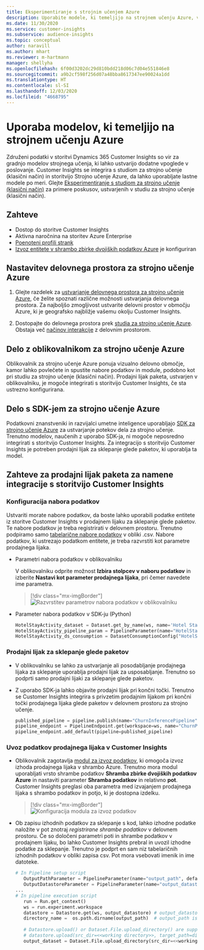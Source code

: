 ```yaml
---
title: Eksperimentiranje s strojnim učenjem Azure
description: Uporabite modele, ki temeljijo na strojnem učenju Azure, v storitvi Dynamics 365 Customer Insights.
ms.date: 11/30/2020
ms.service: customer-insights
ms.subservice: audience-insights
ms.topic: conceptual
author: naravill
ms.author: mhart
ms.reviewer: m-hartmann
manager: shellyha
ms.openlocfilehash: 6f00d3202dc29d810bdd218d06c7d04e551846e8
ms.sourcegitcommit: a9b2cf598f256d07a48bba8617347ee90024a1dd
ms.translationtype: HT
ms.contentlocale: sl-SI
ms.lasthandoff: 12/03/2020
ms.locfileid: "4668795"
---
```

# <a name="use-azure-machine-learning-based-models"></a>Uporaba modelov, ki temeljijo na strojnem učenju Azure

Združeni podatki v storitvi Dynamics 365 Customer Insights so vir za gradnjo modelov strojnega učenja, ki lahko ustvarijo dodatne vpoglede v poslovanje. Customer Insights se integrira s studiom za strojno učenje (klasični način) in storitvijo Strojno učenje Azure, da lahko uporabljate lastne modele po meri. Glejte [Eksperimentiranje s studiom za strojno učenje (klasični način)](machine-learning-studio-experiments.md) za primere poskusov, ustvarjenih v studiu za strojno učenje (klasični način). 

## <a name="prerequisites"></a>Zahteve

- Dostop do storitve Customer Insights
- Aktivna naročnina na storitev Azure Enterprise
- [Poenoteni profili strank](data-unification.md)
- [Izvoz entitete v shrambo zbirke dvojiških podatkov Azure](export-azure-blob-storage.md) je konfiguriran

## <a name="set-up-azure-machine-learning-workspace"></a>Nastavitev delovnega prostora za strojno učenje Azure

1. Glejte razdelek za [ustvarjanje delovnega prostora za strojno učenje Azure](https://docs.microsoft.com/azure/machine-learning/concept-workspace#-create-a-workspace), če želite spoznati različne možnosti ustvarjanja delovnega prostora. Za najboljšo zmogljivost ustvarite delovni prostor v območju Azure, ki je geografsko najbližje vašemu okolju Customer Insights.

1. Dostopajte do delovnega prostora prek [studia za strojno učenje Azure](https://ml.azure.com/). Obstaja več [načinov interakcije](https://docs.microsoft.com/azure/machine-learning/concept-workspace#tools-for-workspace-interaction) z delovnim prostorom.

## <a name="work-with-azure-machine-learning-designer"></a>Delo z oblikovalnikom za strojno učenje Azure

Oblikovalnik za strojno učenje Azure ponuja vizualno delovno območje, kamor lahko povlečete in spustite nabore podatkov in module, podobno kot pri studiu za strojno učenje (klasični način). Prodajni lijak paketa, ustvarjen v oblikovalniku, je mogoče integrirati s storitvijo Customer Insights, če sta ustrezno konfigurirana. 
   
## <a name="working-with-azure-machine-learning-sdk"></a>Delo s SDK-jem za strojno učenje Azure

Podatkovni znanstveniki in razvijalci umetne inteligence uporabljajo [SDK za strojno učenje Azure](https://docs.microsoft.com/python/api/overview/azure/ml/?view=azure-ml-py&preserve-view=true) za ustvarjanje potekov dela za strojno učenje. Trenutno modelov, naučenih z uporabo SDK-ja, ni mogoče neposredno integrirati s storitvijo Customer Insights. Za integracijo s storitvijo Customer Insights je potreben prodajni lijak za sklepanje glede paketov, ki uporablja ta model.

## <a name="batch-pipeline-requirements-to-integrate-with-customer-insights"></a>Zahteve za prodajni lijak paketa za namene integracije s storitvijo Customer Insights

### <a name="dataset-configuration"></a>Konfiguracija nabora podatkov

Ustvariti morate nabore podatkov, da boste lahko uporabili podatke entitete iz storitve Customer Insights v prodajnem lijaku za sklepanje glede paketov. Te nabore podatkov je treba registrirati v delovnem prostoru. Trenutno podpiramo samo [tabelarične nabore podatkov](https://docs.microsoft.com/azure/machine-learning/how-to-create-register-datasets#tabulardataset) v obliki .csv. Nabore podatkov, ki ustrezajo podatkom entitete, je treba razvrstiti kot parametre prodajnega lijaka.
   
* Parametri nabora podatkov v oblikovalniku
   
     V oblikovalniku odprite možnost **Izbira stolpcev v naboru podatkov** in izberite **Nastavi kot parameter prodajnega lijaka**, pri čemer navedete ime parametra.

     > [!div class="mx-imgBorder"]
     > ![Razvrstitev parametrov nabora podatkov v oblikovalniku](media/intelligence-designer-dataset-parameters.png "Razvrstitev parametrov nabora podatkov v oblikovalniku")
   
* Parameter nabora podatkov v SDK-ju (Python)
   
   ```python
   HotelStayActivity_dataset = Dataset.get_by_name(ws, name='Hotel Stay Activity Data')
   HotelStayActivity_pipeline_param = PipelineParameter(name="HotelStayActivity_pipeline_param", default_value=HotelStayActivity_dataset)
   HotelStayActivity_ds_consumption = DatasetConsumptionConfig("HotelStayActivity_dataset", HotelStayActivity_pipeline_param)
   ```

### <a name="batch-inference-pipeline"></a>Prodajni lijak za sklepanje glede paketov
  
* V oblikovalniku se lahko za ustvarjanje ali posodabljanje prodajnega lijaka za sklepanje uporablja prodajni lijak za usposabljanje. Trenutno so podprti samo prodajni lijaki za sklepanje glede paketov.

* Z uporabo SDK-ja lahko objavite prodajni lijak pri končni točki. Trenutno se Customer Insights integrira s privzetim prodajnim lijakom pri končni točki prodajnega lijaka glede paketov v delovnem prostoru za strojno učenje.
   
   ```python
   published_pipeline = pipeline.publish(name="ChurnInferencePipeline", description="Published Churn Inference pipeline")
   pipeline_endpoint = PipelineEndpoint.get(workspace=ws, name="ChurnPipelineEndpoint") 
   pipeline_endpoint.add_default(pipeline=published_pipeline)
   ```

### <a name="import-pipeline-data-into-customer-insights"></a>Uvoz podatkov prodajnega lijaka v Customer Insights

* Oblikovalnik zagotavlja [modul za izvoz podatkov](https://docs.microsoft.com/azure/machine-learning/algorithm-module-reference/export-data), ki omogoča izvoz izhoda prodajnega lijaka v shrambo Azure. Trenutno mora modul uporabljati vrsto shrambe podatkov **Shramba zbirke dvojiških podatkov Azure** in nastaviti parameter **Shramba podatkov** in relativno **pot**. Customer Insights preglasi oba parametra med izvajanjem prodajnega lijaka s shrambo podatkov in potjo, ki je dostopna izdelku.
   > [!div class="mx-imgBorder"]
   > ![Konfiguracija modula za izvoz podatkov](media/intelligence-designer-importdata.png "Konfiguracija modula za izvoz podatkov")
   
* Ob zapisu izhodnih podatkov za sklepanje s kod, lahko izhodne podatke naložite v pot znotraj *registrirane shrambe podatkov* v delovnem prostoru. Če so določeni parametri poti in shrambe podatkov v prodajnem lijaku, bo lahko Customer Insights prebral in uvozil izhodne podatke za sklepanje. Trenutno je podprt en sam niz tabelaričnih izhodnih podatkov v obliki zapisa csv. Pot mora vsebovati imenik in ime datoteke.

   ```python
   # In Pipeline setup script
      OutputPathParameter = PipelineParameter(name="output_path", default_value="HotelChurnOutput/HotelChurnOutput.csv")
      OutputDatastoreParameter = PipelineParameter(name="output_datastore", default_value="workspaceblobstore")
   ...
   # In pipeline execution script
      run = Run.get_context()
      ws = run.experiment.workspace
      datastore = Datastore.get(ws, output_datastore) # output_datastore is parameterized
      directory_name =  os.path.dirname(output_path)  # output_path is parameterized.
      
      # Datastore.upload() or Dataset.File.upload_directory() are supported methods to uplaod the data
      # datastore.upload(src_dir=<<working directory>>, target_path=directory_name, overwrite=False, show_progress=True)
      output_dataset = Dataset.File.upload_directory(src_dir=<<working directory>>, target = (datastore, directory_name)) # Remove trailing "/" from directory_name
   ```
